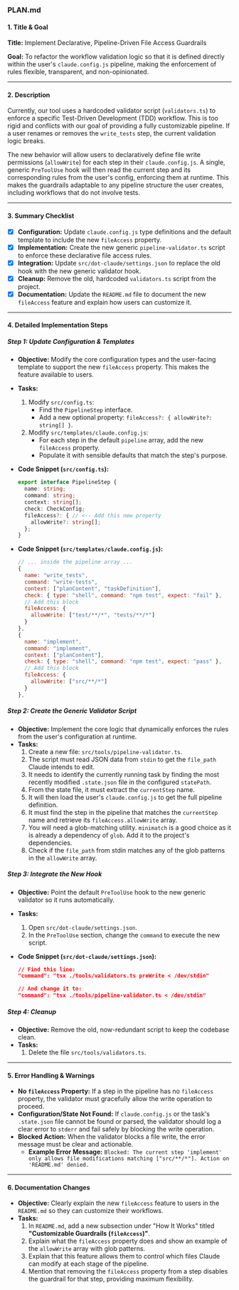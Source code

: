 

### PLAN.md

#### 1. Title & Goal

**Title:** Implement Declarative, Pipeline-Driven File Access Guardrails

**Goal:** To refactor the workflow validation logic so that it is defined directly within the user's `claude.config.js` pipeline, making the enforcement of rules flexible, transparent, and non-opinionated.

---

#### 2. Description

Currently, our tool uses a hardcoded validator script (`validators.ts`) to enforce a specific Test-Driven Development (TDD) workflow. This is too rigid and conflicts with our goal of providing a fully customizable pipeline. If a user renames or removes the `write_tests` step, the current validation logic breaks.

The new behavior will allow users to declaratively define file write permissions (`allowWrite`) for each step in their `claude.config.js`. A single, generic `PreToolUse` hook will then read the current step and its corresponding rules from the user's config, enforcing them at runtime. This makes the guardrails adaptable to any pipeline structure the user creates, including workflows that do not involve tests.

---

#### 3. Summary Checklist

-   [x] **Configuration:** Update `claude.config.js` type definitions and the default template to include the new `fileAccess` property.
-   [x] **Implementation:** Create the new generic `pipeline-validator.ts` script to enforce these declarative file access rules.
-   [x] **Integration:** Update `src/dot-claude/settings.json` to replace the old hook with the new generic validator hook.
-   [x] **Cleanup:** Remove the old, hardcoded `validators.ts` script from the project.
-   [x] **Documentation:** Update the `README.md` file to document the new `fileAccess` feature and explain how users can customize it.

---

#### 4. Detailed Implementation Steps

##### **Step 1: Update Configuration & Templates**

*   **Objective:** Modify the core configuration types and the user-facing template to support the new `fileAccess` property. This makes the feature available to users.
*   **Tasks:**
    1.  Modify `src/config.ts`:
        *   Find the `PipelineStep` interface.
        *   Add a new optional property: `fileAccess?: { allowWrite?: string[] }`.
    2.  Modify `src/templates/claude.config.js`:
        *   For each step in the default `pipeline` array, add the new `fileAccess` property.
        *   Populate it with sensible defaults that match the step's purpose.

*   **Code Snippet (`src/config.ts`):**
    ```typescript
    export interface PipelineStep {
      name: string;
      command: string;
      context: string[];
      check: CheckConfig;
      fileAccess?: { // <-- Add this new property
        allowWrite?: string[];
      };
    }
    ```

*   **Code Snippet (`src/templates/claude.config.js`):**
    ```javascript
    // ... inside the pipeline array ...
    {
      name: "write_tests",
      command: "write-tests",
      context: ["planContent", "taskDefinition"],
      check: { type: "shell", command: "npm test", expect: "fail" },
      // Add this block
      fileAccess: {
        allowWrite: ["test/**/*", "tests/**/*"]
      }
    },
    {
      name: "implement",
      command: "implement",
      context: ["planContent"],
      check: { type: "shell", command: "npm test", expect: "pass" },
      // Add this block
      fileAccess: {
        allowWrite: ["src/**/*"]
      }
    },
    ```

##### **Step 2: Create the Generic Validator Script**

*   **Objective:** Implement the core logic that dynamically enforces the rules from the user's configuration at runtime.
*   **Tasks:**
    1.  Create a new file: `src/tools/pipeline-validator.ts`.
    2.  The script must read JSON data from `stdin` to get the `file_path` Claude intends to edit.
    3.  It needs to identify the currently running task by finding the most recently modified `.state.json` file in the configured `statePath`.
    4.  From the state file, it must extract the `currentStep` name.
    5.  It will then load the user's `claude.config.js` to get the full pipeline definition.
    6.  It must find the step in the pipeline that matches the `currentStep` name and retrieve its `fileAccess.allowWrite` array.
    7.  You will need a glob-matching utility. `minimatch` is a good choice as it is already a dependency of `glob`. Add it to the project's dependencies.
    8.  Check if the `file_path` from stdin matches any of the glob patterns in the `allowWrite` array.

##### **Step 3: Integrate the New Hook**

*   **Objective:** Point the default `PreToolUse` hook to the new generic validator so it runs automatically.
*   **Tasks:**
    1.  Open `src/dot-claude/settings.json`.
    2.  In the `PreToolUse` section, change the `command` to execute the new script.

*   **Code Snippet (`src/dot-claude/settings.json`):**
    ```json
    // Find this line:
    "command": "tsx ./tools/validators.ts preWrite < /dev/stdin"

    // And change it to:
    "command": "tsx ./tools/pipeline-validator.ts < /dev/stdin"
    ```

##### **Step 4: Cleanup**

*   **Objective:** Remove the old, now-redundant script to keep the codebase clean.
*   **Tasks:**
    1.  Delete the file `src/tools/validators.ts`.

---

#### 5. Error Handling & Warnings

*   **No `fileAccess` Property:** If a step in the pipeline has no `fileAccess` property, the validator must gracefully allow the write operation to proceed.
*   **Configuration/State Not Found:** If `claude.config.js` or the task's `.state.json` file cannot be found or parsed, the validator should log a clear error to `stderr` and fail safely by blocking the write operation.
*   **Blocked Action:** When the validator blocks a file write, the error message must be clear and actionable.
    *   **Example Error Message:** `Blocked: The current step 'implement' only allows file modifications matching ["src/**/*"]. Action on 'README.md' denied.`

---

#### 6. Documentation Changes

*   **Objective:** Clearly explain the new `fileAccess` feature to users in the `README.md` so they can customize their workflows.
*   **Tasks:**
    1.  In `README.md`, add a new subsection under "How It Works" titled **"Customizable Guardrails (`fileAccess`)"**.
    2.  Explain what the `fileAccess` property does and show an example of the `allowWrite` array with glob patterns.
    3.  Explain that this feature allows them to control which files Claude can modify at each stage of the pipeline.
    4.  Mention that removing the `fileAccess` property from a step disables the guardrail for that step, providing maximum flexibility.